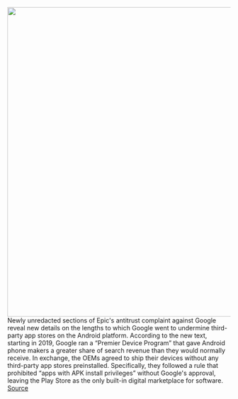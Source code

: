 <img src='https://cdn.vox-cdn.com/thumbor/EBzBdncGnUaldLqG6JYnXA__4ZM=/0x0:2040x1360/1200x800/filters:focal(942x609:1268x935)/cdn.vox-cdn.com/uploads/chorus_image/image/69749322/akrales_190326_3320_0120.0.jpg' width='700px' /><br/>
Newly unredacted sections of Epic's antitrust complaint against Google reveal new details on the lengths to which Google went to undermine third-party app stores on the Android platform. According to the new text, starting in 2019, Google ran a “Premier Device Program” that gave Android phone makers a greater share of search revenue than they would normally receive. In exchange, the OEMs agreed to ship their devices without any third-party app stores preinstalled. Specifically, they followed a rule that prohibited “apps with APK install privileges” without Google's approval, leaving the Play Store as the only built-in digital marketplace for software.
<a href='https://www.theverge.com/2021/8/19/22632806/google-epic-premier-device-program-lg-motorola-hmd'> Source <a/>